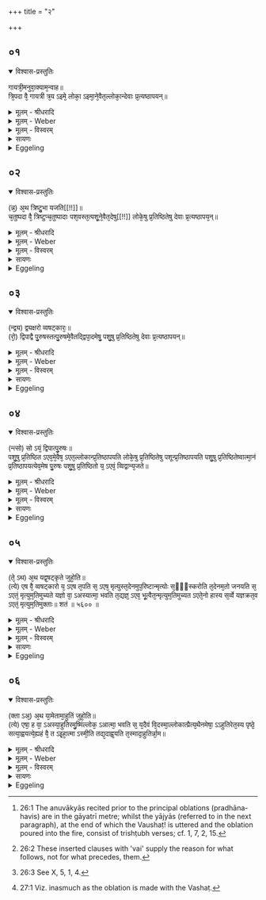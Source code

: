 +++
title = "२"

+++


## ०१


<details open><summary>विश्वास-प्रस्तुतिः</summary>

गायत्री᳘मनुवा᳘क्याम᳘न्वाह॥  
त्रि᳘पदा वै᳘ गायत्री त्र᳘य ऽइमे᳘ लोका᳘ ऽइमा᳘ने᳘वैत᳘ल्लोका᳘न्देवाः प्र᳘त्यष्ठापयन्॥
</details>

<details><summary>मूलम् - श्रीधरादि</summary>

गायत्री᳘मनुवा᳘क्याम᳘न्वाह॥  
त्रि᳘पदा वै᳘ गायत्री त्र᳘य ऽइमे᳘ लोका᳘ ऽइमा᳘ने᳘वैत᳘ल्लोका᳘न्देवाः प्र᳘त्यष्ठापयन्॥
</details>

<details><summary>मूलम् - Weber</summary>

गायत्री᳘मनुवाॗक्याम᳘न्वाह॥  
त्रि᳘पदा वै᳘ गायत्री त्र᳘य इमे᳘ लोका᳘ इमा᳘नेॗवैत᳘ल्लोका᳘न्देवाः प्र᳘त्यष्ठापयन्॥
</details>

<details><summary>मूलम् - विस्वरम्</summary>

गायत्रीमनुवाक्यामन्वाह । त्रिपदा वै गायत्री । त्रय इमे लोकाः । इमानेवैतल्लोकान् देवाः प्रत्यष्ठापयन् ॥ १ ॥ 
</details>

<details><summary>सायणः</summary>

अथ प्रसंगात्, अनुवाक्यायाज्ययोः छंदोविशेषं विधाय स्तौति- **गायत्रीमनुवाक्यामि**ति । गायत्रीच्छंदस्कां ऋत्वं होता अनुवाक्यामनुब्रूयात् । **त्रिपदा वा** इत्यादि स्पष्टम् ॥ १ ॥ 
</details>

<details><summary>Eggeling</summary>

1. He recites a gāyatrī invitatory formula [^egg_132]: the gāyatrī consisting of three feet, these worlds being three in number [^egg_133], it is these worlds the gods thereby established.

[^egg_132]: 26:1 The anuvākyās recited prior to the principal oblations (pradhāna-havis) are in the gāyatrī metre; whilst the yājyās (referred to in the next paragraph), at the end of which the Vaushaṭ! is uttered and the oblation poured into the fire, consist of trishṭubh verses; cf. 1, 7, 2, 15.

[^egg_133]: 26:2 These inserted clauses with 'vai' supply the reason for what follows, not for what precedes, them.
</details>


## ०२


<details open><summary>विश्वास-प्रस्तुतिः</summary>

(न्न᳘) अ᳘थ त्रिष्टु᳘भा यजति[[!!]]॥  
च᳘तुष्पदा वै᳘ त्रिष्टुप्च᳘तुष्पादाः पश᳘वस्त᳘त्पशू᳘ने᳘वैत᳘देषु[[!!]] लोके᳘षु प्र᳘तिष्ठितेषु देवाः प्र᳘त्यष्ठापय᳘न्॥
</details>

<details><summary>मूलम् - श्रीधरादि</summary>

(न्न᳘) अ᳘थ त्रिष्टु᳘भा यजति[[!!]]॥  
च᳘तुष्पदा वै᳘ त्रिष्टुप्च᳘तुष्पादाः पश᳘वस्त᳘त्पशू᳘ने᳘वैत᳘देषु[[!!]] लोके᳘षु प्र᳘तिष्ठितेषु देवाः प्र᳘त्यष्ठापय᳘न्॥
</details>

<details><summary>मूलम् - Weber</summary>

अ᳘थ त्रिष्टु᳘भा य᳘जति॥  
च᳘तुष्पदा वै᳘ त्रिष्टुप्च᳘तुष्पादाः पश᳘वस्त᳘त्पशू᳘नेॗवैत᳘देषु᳘ लोके᳘षु प्र᳘तिष्ठितेषु देवाः प्र᳘त्यष्ठापयन्॥
</details>

<details><summary>मूलम् - विस्वरम्</summary>

अथ त्रिष्टुभा यजति । चतुष्पदा वै त्रिष्टुप् । चतुष्पादाः पशवः । तत्पशूनेवैतदेषु लोकेषु प्रतिष्ठितेषु देवाः प्रत्यष्ठापयन् ॥ २ ॥ 
</details>

<details><summary>सायणः</summary>

**तत्पशूनेवैतदि**त्यादि । तत्तेन 'त्रिष्टुभा' यजनेन गायत्रीपादैः 'प्रतिष्ठितेषु' त्रिषु 'लोकेषु' 'देवाः' 'चतुष्पदा त्रिष्टुप्' 'चतुष्पादाः पशवः' 'तान्' पशून् 'प्रत्यष्ठापयन्' ॥ २ ॥ ३ ॥ ४ ॥ 
</details>

<details><summary>Eggeling</summary>

2. He offers with a trishṭubh (verse): the trishṭubh consisting of four feet, and cattle being four-footed, it is cattle the gods thereby established in these established worlds.
</details>


## ०३


<details open><summary>विश्वास-प्रस्तुतिः</summary>

(न्द्व्य) द्व्यक्षरो व्वषट्कारः᳘॥  
(रो᳘) द्विपाद्वै पु᳘रुषस्तत्पु᳘रुषमे᳘वैतद्द्विपा᳘दमेषु᳘ पशु᳘षु प्र᳘तिष्ठितेषु देवाः प्र᳘त्यष्ठापयन्॥
</details>

<details><summary>मूलम् - श्रीधरादि</summary>

(न्द्व्य) द्व्यक्षरो व्वषट्कारः᳘॥  
(रो᳘) द्विपाद्वै पु᳘रुषस्तत्पु᳘रुषमे᳘वैतद्द्विपा᳘दमेषु᳘ पशु᳘षु प्र᳘तिष्ठितेषु देवाः प्र᳘त्यष्ठापयन्॥
</details>

<details><summary>मूलम् - Weber</summary>

द्व्यक्षरो वषट्कारः᳟॥  
द्विपाद्वै पु᳘रुषस्तत्पु᳘रुषमेॗवैतद्द्विपा᳘दमेषु᳘ पशु᳘षु प्र᳘तिष्ठितेषु प्र᳘त्यष्ठापयन्॥
</details>

<details><summary>मूलम् - विस्वरम्</summary>

द्व्यक्षरो वषट्कारः । द्विपाद्वै पुरुषः । तत्पुरुषमेवैतद्द्विपादमेषु पशुषु प्रतिष्ठितेषु देवाः प्रत्यष्ठापयन् ॥ ३ ॥ 
</details>

<details><summary>सायणः</summary>

[व्याख्यानं द्वितीये]
</details>

<details><summary>Eggeling</summary>

3. The Vashaṭ-call consists of two syllables (vaushaṭ): man being two-footed; it is two-footed man they thereby established among the established cattle.
</details>


## ०४


<details open><summary>विश्वास-प्रस्तुतिः</summary>

(न्त्सो) सो ऽयं᳘ द्विपात्पु᳘रुषः॥  
पशु᳘षु प्र᳘तिष्ठित ऽएव᳘मे᳘वैष᳘ ऽएत᳘ल्लोकान्प्र᳘तिष्ठापयति लोके᳘षु प्र᳘तिष्ठितेषु पशून्प्र᳘तिष्ठापयति पशु᳘षु प्र᳘तिष्ठितेष्वात्मा᳘नं प्र᳘तिष्ठापयत्येव᳘मेष पु᳘रुषः पशु᳘षु प्र᳘तिष्ठितो य᳘ ऽएवं᳘ व्विद्वान्य᳘जते॥
</details>

<details><summary>मूलम् - श्रीधरादि</summary>

(न्त्सो) सो ऽयं᳘ द्विपात्पु᳘रुषः॥  
पशु᳘षु प्र᳘तिष्ठित ऽएव᳘मे᳘वैष᳘ ऽएत᳘ल्लोकान्प्र᳘तिष्ठापयति लोके᳘षु प्र᳘तिष्ठितेषु पशून्प्र᳘तिष्ठापयति पशु᳘षु प्र᳘तिष्ठितेष्वात्मा᳘नं प्र᳘तिष्ठापयत्येव᳘मेष पु᳘रुषः पशु᳘षु प्र᳘तिष्ठितो य᳘ ऽएवं᳘ व्विद्वान्य᳘जते॥
</details>

<details><summary>मूलम् - Weber</summary>

सोऽयं᳘ द्विपात्पु᳘रुषः॥  
पशु᳘षु प्र᳘तिष्ठित एव᳘मेॗवैष᳘ एत᳘ल्लोकान्प्र᳘तिष्ठापयति लोके᳘षु प्र᳘तिष्ठितेषु पशून्प्र᳘तिष्ठापयति पशु᳘षु प्र᳘तिष्ठितेष्वात्मा᳘नम् प्र᳘तिष्ठापयत्येव᳘मेष पु᳘रुषः पशु᳘षु प्र᳘तिष्ठितो य᳘ एवं᳘ विद्वान्य᳘जते॥
</details>

<details><summary>मूलम् - विस्वरम्</summary>

सो ऽयं द्विपात्पुरुषः पशुषु प्रतिष्ठितः । एवमेवैष एतल्लोकान् प्रतिष्ठापयति । लोकेषु प्रतिष्ठितेषु पशून्प्रतिष्ठापयति । पशुषु प्रतिष्ठितेष्वात्मानं प्रतिष्ठापयति । एवमेष पुरुषः पशुषु प्रतिष्ठितः । य एवं विद्वान्यजते ॥ ४ ॥ 
</details>

<details><summary>सायणः</summary>

[व्याख्यानं द्वितीये]
</details>

<details><summary>Eggeling</summary>

4. Two-footed man, then, is established here among cattle. In like manner this (Sacrificer) establishes thereby the worlds; and in the established worlds he establishes cattle, and among the established cattle he establishes himself: thus, indeed, is that man established among cattle, who, knowing this, offers sacrifice.
</details>


## ०५


<details open><summary>विश्वास-प्रस्तुतिः</summary>

(ते᳘ ऽथ) अ᳘थ यद्व᳘षट्कृते जुहो᳘ति॥  
(त्ये) एष वै᳘ व्वषट्कारो य᳘ ऽएष त᳘पति स᳘ ऽएष᳘ मृत्युस्त᳘देनमुप᳘रिष्टान्मृत्योः स᳘ᳫँ᳘स्करोति त᳘देनम᳘तो जनयति स᳘ ऽएतं᳘ मृत्युम᳘तिमुच्यते यज्ञो वा᳘ ऽअस्यात्मा᳘ भवति त᳘द्यज्ञ᳘ ऽएव᳘ भू᳘त्वैत᳘न्मृत्युम᳘तिमुच्यत ऽएते᳘नो हास्य स᳘र्व्वे यज्ञक्रत᳘व ऽएतं᳘ मृत्युम᳘तिमुक्ताः॥ शतं ॥ ५६०० ॥
</details>

<details><summary>मूलम् - श्रीधरादि</summary>

(ते᳘ ऽथ) अ᳘थ यद्व᳘षट्कृते जुहो᳘ति॥  
(त्ये) एष वै᳘ व्वषट्कारो य᳘ ऽएष त᳘पति स᳘ ऽएष᳘ मृत्युस्त᳘देनमुप᳘रिष्टान्मृत्योः स᳘ᳫँ᳘स्करोति त᳘देनम᳘तो जनयति स᳘ ऽएतं᳘ मृत्युम᳘तिमुच्यते यज्ञो वा᳘ ऽअस्यात्मा᳘ भवति त᳘द्यज्ञ᳘ ऽएव᳘ भू᳘त्वैत᳘न्मृत्युम᳘तिमुच्यत ऽएते᳘नो हास्य स᳘र्व्वे यज्ञक्रत᳘व ऽएतं᳘ मृत्युम᳘तिमुक्ताः॥ शतं ॥ ५६०० ॥
</details>

<details><summary>मूलम् - Weber</summary>

अ᳘थ यद्व᳘षट्कृते जुहो᳘ति॥  
एष वै᳘ वषट्कारो य᳘ एष त᳘पति स᳘ एष᳘ मृत्युस्त᳘देनमुप᳘रिष्टान्मृत्योः स᳘ᳫं᳘स्करोति त᳘देनम᳘तो जनयति स᳘ एत᳘म् मृत्युम᳘तिमुच्यते यज्ञो वा᳘ अस्यात्मा᳘ भवति त᳘द्यज्ञ᳘ एव᳘ भूॗत्वैत᳘न्मृत्युम᳘तिमुच्यत एते᳘नो हास्य स᳘र्वे यज्ञक्रत᳘व एत᳘म् मृत्युम᳘तिमुक्ताः॥
</details>

<details><summary>मूलम् - विस्वरम्</summary>

अथ यद्वषट्कृते जुहोति । एष वै वषट्कारो य एष तपति । स एष मृत्युः । तदेनमुपरिष्टान्मृत्योः संस्करोति । तदेनमतो जनयति । स एतं मृत्युमतिमुच्यते । यज्ञो वा अस्यात्मा भवति । तद्यज्ञ एव भूत्वैतन्मृत्युमतिमुच्यते । एतेनो हास्य सर्वे यज्ञक्रतव एतं मृत्युमतिमुक्ताः ॥ ५ ॥ 
</details>

<details><summary>सायणः</summary>

वषट्कारानंतरभाविनं होमविधिमनूद्य प्रशंसति- **अथे**ति । 'य एषः' सूर्यः 'तपति' अंतरिक्षलोके 'एषः' एव 'वषट्कारः' । 'स एषः' वषट्कारात्मकः सूर्यः 'मृत्युः' । तमतिक्रम्य होमेन 'एनं' यजमानं 'मृत्योरुपरिष्टात् संस्करोति' । 'तदेनं' 'अतः' अस्माद्धोमात् 'जनयति' जातश्च यजमानः 'एतं मृत्युं' 'अतिमुच्यते' मृत्युगोचरान्मुक्तो भवति । तत्र कारणमाह- **यज्ञो वा अस्ये**ति । 'अस्य' यजमानस्य 'यज्ञः' खलु 'आत्मा' शरीरं 'भवति' । तत्तस्माद्यज्ञशरीरात्मको 'भूत्वा' वषट्कारात्मकं 'मृत्युम् अतिमुच्यते' । यतः सर्वेषु यज्ञक्रतुषु वषट्कृते होमः । एतेनैव हेतुना 'अस्य' यजमानस्य 'सर्वे यज्ञक्रतवः' यज्ञा दर्शपूर्णमासादयः, यूपवंतः क्रतवः, उभयविधाश्चैते वषट्कारात्मकाः 'एतं मृत्युम् अतिमुक्ताः' अतिक्रम्यावस्थिताः ॥ ५ ॥ 
</details>

<details><summary>Eggeling</summary>

5. And when he offers, after the Vashaṭ has been uttered,--that Vashaṭ-call being yonder shining (sun), and he being the same as Death [^egg_134]--he thereby consecrates him (the Sacrificer) after death, and causes him to be born from out of it, and he is

[^egg_134]: 26:3 See X, 5, 1, 4.

delivered from that death. And the sacrifice, indeed, becomes his body: thus, having become the sacrifice, he is delivered from that death, and all his chief offerings are thereby delivered from that death [^egg_135].

[^egg_135]: 27:1 Viz. inasmuch as the oblation is made with the Vashaṭ.
</details>


## ०६


<details open><summary>विश्वास-प्रस्तुतिः</summary>

(क्ता ऽअ᳘) अ᳘थ या᳘मेतामा᳘हुतिं जुहो᳘ति॥  
(त्ये) एषा᳘ ह वा᳘ ऽअस्या᳘हुतिरमु᳘ष्मिंल्लोक᳘ ऽआत्मा᳘ भवति स᳘ य᳘दैवं वि᳘दस्मा᳘ल्लोकात्प्रैत्य᳘थैनमेषा᳘ ऽऽहुतिरेत᳘स्य पृष्ठे᳘ सत्या᳘ह्वयत्ये᳘ह्यहं वै᳘ त ऽइ᳘हा᳘त्मा ऽस्मी᳘ति तद्य᳘दाह्व᳘यति त᳘स्मादा᳘हुतिर्न्ना᳘म॥
</details>

<details><summary>मूलम् - श्रीधरादि</summary>

(क्ता ऽअ᳘) अ᳘थ या᳘मेतामा᳘हुतिं जुहो᳘ति॥  
(त्ये) एषा᳘ ह वा᳘ ऽअस्या᳘हुतिरमु᳘ष्मिंल्लोक᳘ ऽआत्मा᳘ भवति स᳘ य᳘दैवं वि᳘दस्मा᳘ल्लोकात्प्रैत्य᳘थैनमेषा᳘ ऽऽहुतिरेत᳘स्य पृष्ठे᳘ सत्या᳘ह्वयत्ये᳘ह्यहं वै᳘ त ऽइ᳘हा᳘त्मा ऽस्मी᳘ति तद्य᳘दाह्व᳘यति त᳘स्मादा᳘हुतिर्न्ना᳘म॥
</details>

<details><summary>मूलम् - Weber</summary>

अ᳘थ या᳘मेतामा᳘हुतिं जुहो᳘ति॥  
एषा᳘ ह वा᳘ अस्या᳘हुतिरमु᳘ष्मिंलोक᳘ आत्मा᳘ भवति स᳘ यॗदैवंवि᳘दस्मा᳘ल्लोकात्प्रैत्य᳘थैनमेषा᳘हुतिरेत᳘स्य पृष्ठे᳘ सत्या᳘ह्वयत्ये᳘ह्यहं वै᳘ त इॗहाॗत्मास्मी᳘ति तद्य᳘दाह्व᳘यति त᳘स्मादा᳘हुतिर्ना᳘म॥
</details>

<details><summary>मूलम् - विस्वरम्</summary>

अथ यामेतामाहुतिं जुहोति । एषा ह वा अस्याहुतिरमुष्मिन् लोक आत्मा भवति । स यदैवं विदस्माल्लोकात्प्रैति । अथैनमेषा ऽऽहुतिरेतस्य पृष्ठे सत्याह्वयति । एहि, अयं वै त इहात्मा ऽस्मीति । तद्यदाह्वयति । तस्मादाहुतिर्नाम ॥ ६ ॥ 
</details>

<details><summary>सायणः</summary>

अथाहुतिशरीरत्वं यजमानस्य प्रतिपादयति- **अथ यामेतामि**ति । स्वाहाकारेण वा वषट्कारेण वा या एषा यज्ञेषु आहुतिर्हूयते । 'एषा' खलु 'अमुष्मिन्' स्वर्गे 'लोके' 'अस्य' यजमानस्य 'आत्मा' शरीरम् । 'एवं वित्' उक्तार्थवित् 'सः' यजमानः 'यदा' 'अस्मात्' भूलोकात् 'प्रैति' प्रगच्छति । 'अथ' तदा 'एतस्य' यजमानस्य 'पृष्ठे' पश्चाद्भागे सती भवंती 'एषा' आहुतिः 'आह्वयति' हे यजमान ! 'एहि' आगच्छ । 'ते' त्वदीयः 'आत्मा' अहं इहास्मिन् स्थाने 'अस्मि' भवामि । अत आगच्छेति । अत एवाथर्वणिकैराम्नायते "एह्येहीति ता आहुतयः सुवर्चसः सूर्यस्य रश्मिभिर्यजमानं भक्षयंति” इति । आहुतिनामनिर्वचनं करोति- **तद्यदाह्वयती**ति ॥ ६ ॥ 

इति श्रीसायणाचार्यविरचिते माधवीये वेदार्थप्रकाशे माध्यन्दिनीयशतपथब्राह्मणभाष्ये एकादशकाण्डे द्वितीया ऽध्याये द्वितीयं ब्राह्मणम् ॥ (११-२-२) ॥ 
</details>

<details><summary>Eggeling</summary>

6. And, verily, whatever offering he there performs, that offering becomes his body in yonder world; and when he who knows this departs this world then that offering, being behind him, calls out to him, 'Come hither, here I am, thy body;' and inasmuch as it calls out (invokes, āhvayati), it is called 'āhuti' (offering or invocation).
</details>

